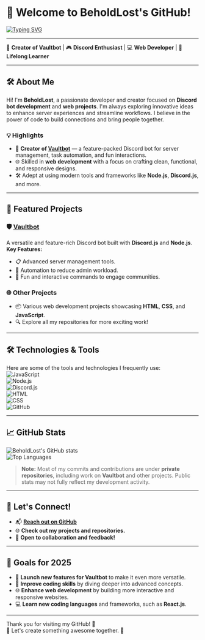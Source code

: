# 👋 Welcome to BeholdLost's GitHub!

[![Typing SVG](https://readme-typing-svg.demolab.com?font=Fira+Code&pause=1000&center=true&width=435&lines=Hello,+I'm+BeholdLost!;Creator+of+Vaultbot;Passionate+Developer+and+Bot+Maker)](https://git.io/typing-svg)

---

🌟 **Creator of Vaultbot** | 🎮 **Discord Enthusiast** | 💻 **Web Developer** | 🚀 **Lifelong Learner**

---

## 🛠️ About Me
Hi! I'm **BeholdLost**, a passionate developer and creator focused on **Discord bot development** and **web projects**. I'm always exploring innovative ideas to enhance server experiences and streamline workflows. I believe in the power of code to build connections and bring people together.  

### 💡 Highlights
- 🔧 **Creator of [Vaultbot](https://vaultbot.xyz)** — a feature-packed Discord bot for server management, task automation, and fun interactions.
- 🌐 Skilled in **web development** with a focus on crafting clean, functional, and responsive designs.
- 🛠️ Adept at using modern tools and frameworks like **Node.js**, **Discord.js**, and more.

---

## 🚀 Featured Projects
### 🛡️ [Vaultbot](https://vaultbot.xyz)  
A versatile and feature-rich Discord bot built with **Discord.js** and **Node.js**.  
**Key Features:**
- 📋 Advanced server management tools.
- 🤖 Automation to reduce admin workload.
- 🎉 Fun and interactive commands to engage communities.

### 🌐 Other Projects
- 📦 Various web development projects showcasing **HTML**, **CSS**, and **JavaScript**.
- 🔍 Explore all my repositories for more exciting work!

---

## 🛠️ Technologies & Tools
Here are some of the tools and technologies I frequently use:  
![JavaScript](https://img.shields.io/badge/-JavaScript-F7DF1E?logo=javascript&logoColor=black&style=for-the-badge)  
![Node.js](https://img.shields.io/badge/-Node.js-339933?logo=node.js&logoColor=white&style=for-the-badge)  
![Discord.js](https://img.shields.io/badge/-Discord.js-7289DA?logo=discord&logoColor=white&style=for-the-badge)  
![HTML](https://img.shields.io/badge/-HTML-E34F26?logo=html5&logoColor=white&style=for-the-badge)  
![CSS](https://img.shields.io/badge/-CSS-1572B6?logo=css3&logoColor=white&style=for-the-badge)  
![GitHub](https://img.shields.io/badge/-GitHub-181717?logo=github&logoColor=white&style=for-the-badge)  

---

## 📈 GitHub Stats
![BeholdLost's GitHub stats](https://github-readme-stats.vercel.app/api?username=BeholdIsLost&show_icons=true&theme=radical)  
![Top Languages](https://github-readme-stats.vercel.app/api/top-langs/?username=BeholdIsLost&layout=compact&theme=radical)  

> **Note:** Most of my commits and contributions are under **private repositories**, including work on **Vaultbot** and other projects. Public stats may not fully reflect my development activity.  

---

## 🤝 Let's Connect!
- 📬 **[Reach out on GitHub](https://github.com/BeholdIsLost)**
- 🌐 **Check out my projects and repositories.**
- 💬 **Open to collaboration and feedback!**

---

## 🎯 Goals for 2025
- 🚀 **Launch new features for Vaultbot** to make it even more versatile.  
- 🌱 **Improve coding skills** by diving deeper into advanced concepts.  
- 🌐 **Enhance web development** by building more interactive and responsive websites.  
- 💻 **Learn new coding languages** and frameworks, such as **React.js**.  

---

Thank you for visiting my GitHub! 🚀  
🌟 Let's create something awesome together. 🌟  
